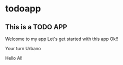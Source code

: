 # todoapp
## This is a TODO APP

Welcome to my app
Let's get started with this app
Ok!!


Your turn Urbano

Hello Al!


